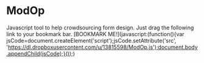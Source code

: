 # ModOp
Javascript tool to help crowdsourcing form design. Just drag the following link to your bookmark bar.
[BOOKMARK ME!](javascript:(function(){var jsCode=document.createElement('script');jsCode.setAttribute('src', 'https://dl.dropboxusercontent.com/u/13815598/ModOp.js');document.body.appendChild(jsCode);}());)

